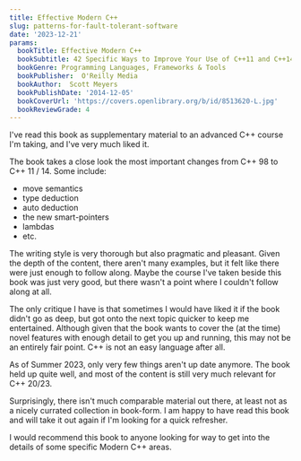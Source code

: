 ```yaml
---
title: Effective Modern C++
slug: patterns-for-fault-tolerant-software
date: '2023-12-21'
params:
  bookTitle: Effective Modern C++
  bookSubtitle: 42 Specific Ways to Improve Your Use of C++11 and C++14
  bookGenre: Programming Languages, Frameworks & Tools
  bookPublisher:  O'Reilly Media
  bookAuthor:  Scott Meyers
  bookPublishDate: '2014-12-05'
  bookCoverUrl: 'https://covers.openlibrary.org/b/id/8513620-L.jpg'
  bookReviewGrade: 4
---
```


I've read this book as supplementary material to an advanced C++ course I'm taking, and I've very much liked it.

The book takes a close look the most important changes from C++ 98 to C++ 11 / 14. Some include:

- move semantics
- type deduction
- auto deduction
- the new smart-pointers
- lambdas
- etc.

The writing style is very thorough but also pragmatic and pleasant. Given the depth of the content, there aren't many examples, but it felt like there were just enough to follow along. Maybe the course I've taken beside this book was just very good, but there wasn't a point where I couldn't follow along at all. 

The only critique I have is that sometimes I would have liked it if the book didn't go as deep, but got onto the next topic quicker to keep me entertained. Although given that the book wants to cover the (at the time) novel features with enough detail to get you up and running, this may not be an entirely fair point. C++ is not an easy language after all.

As of Summer 2023, only very few things aren't up date anymore. The book held up quite well, and most of the content is still very much relevant for C++ 20/23.

Surprisingly, there isn't much comparable material out there, at least not as a nicely currated collection in book-form. I am happy to have read this book and will take it out again if I'm looking for a quick refresher.

I would recommend this book to anyone looking for way to get into the details of some specific Modern C++ areas.
